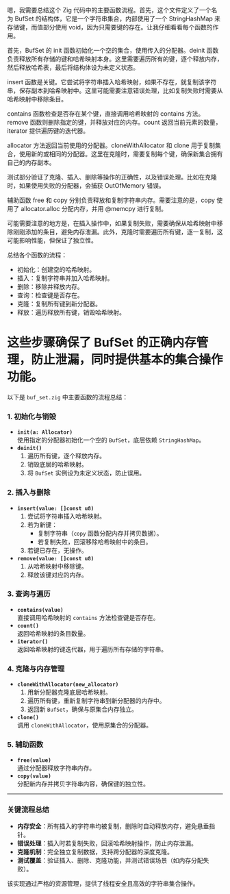 嗯，我需要总结这个 Zig 代码中的主要函数流程。首先，这个文件定义了一个名为 BufSet 的结构体，它是一个字符串集合，内部使用了一个 StringHashMap 来存储键，而值部分使用 void，因为只需要键的存在。让我仔细看看每个函数的作用。

首先，BufSet 的 init 函数初始化一个空的集合，使用传入的分配器。deinit 函数负责释放所有存储的键和哈希映射本身。这里需要遍历所有的键，逐个释放内存，然后释放哈希表，最后将结构体设为未定义状态。

insert 函数是关键。它尝试将字符串插入哈希映射，如果不存在，就复制该字符串，保存副本到哈希映射中。这里可能需要注意错误处理，比如复制失败时需要从哈希映射中移除条目。

contains 函数检查是否存在某个键，直接调用哈希映射的 contains 方法。remove 函数则删除指定的键，并释放对应的内存。count 返回当前元素的数量，iterator 提供遍历键的迭代器。

allocator 方法返回当前使用的分配器。cloneWithAllocator 和 clone 用于复制集合，使用新的或相同的分配器。这里在克隆时，需要复制每个键，确保新集合拥有自己的内存副本。

测试部分验证了克隆、插入、删除等操作的正确性，以及错误处理。比如在克隆时，如果使用失败的分配器，会捕获 OutOfMemory 错误。

辅助函数 free 和 copy 分别负责释放和复制字符串内存。需要注意的是，copy 使用了 allocator.alloc 分配内存，并用 @memcpy 进行复制。

可能需要注意的地方是，在插入操作中，如果复制失败，需要确保从哈希映射中移除刚刚添加的条目，避免内存泄漏。此外，克隆时需要遍历所有键，逐一复制，这可能影响性能，但保证了独立性。

总结各个函数的流程：
- 初始化：创建空的哈希映射。
- 插入：复制字符串并加入哈希映射。
- 删除：移除并释放内存。
- 查询：检查键是否存在。
- 克隆：复制所有键到新分配器。
- 释放：遍历释放所有键，销毁哈希映射。

这些步骤确保了 BufSet 的正确内存管理，防止泄漏，同时提供基本的集合操作功能。
================================================
以下是 `buf_set.zig` 中主要函数的流程总结：

### 1. **初始化与销毁**
- **`init(a: Allocator)`**  
  使用指定的分配器初始化一个空的 `BufSet`，底层依赖 `StringHashMap`。
- **`deinit()`**  
  1. 遍历所有键，逐个释放内存。  
  2. 销毁底层的哈希映射。  
  3. 将 `BufSet` 实例设为未定义状态，防止误用。

### 2. **插入与删除**
- **`insert(value: []const u8)`**  
  1. 尝试将字符串插入哈希映射。  
  2. 若为新键：  
     - 复制字符串（`copy` 函数分配内存并拷贝数据）。  
     - 若复制失败，回滚移除哈希映射中的条目。  
  3. 若键已存在，无操作。
- **`remove(value: []const u8)`**  
  1. 从哈希映射中移除键。  
  2. 释放该键对应的内存。

### 3. **查询与遍历**
- **`contains(value)`**  
  直接调用哈希映射的 `contains` 方法检查键是否存在。
- **`count()`**  
  返回哈希映射的条目数量。
- **`iterator()`**  
  返回哈希映射的键迭代器，用于遍历所有存储的字符串。

### 4. **克隆与内存管理**
- **`cloneWithAllocator(new_allocator)`**  
  1. 用新分配器克隆底层哈希映射。  
  2. 遍历所有键，重新复制字符串到新分配器的内存中。  
  3. 返回新 `BufSet`，确保与原集合内存独立。
- **`clone()`**  
  调用 `cloneWithAllocator`，使用原集合的分配器。

### 5. **辅助函数**
- **`free(value)`**  
  通过分配器释放字符串内存。
- **`copy(value)`**  
  分配新内存并拷贝字符串内容，确保键的独立性。

---

### 关键流程总结
- **内存安全**：所有插入的字符串均被复制，删除时自动释放内存，避免悬垂指针。
- **错误处理**：插入时若复制失败，回滚哈希映射操作，防止内存泄漏。
- **克隆机制**：完全独立复制数据，支持跨分配器的深度克隆。
- **测试覆盖**：验证插入、删除、克隆功能，并测试错误场景（如内存分配失败）。

该实现通过严格的资源管理，提供了线程安全且高效的字符串集合操作。